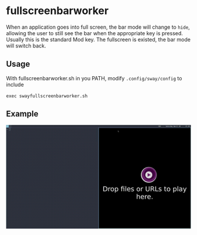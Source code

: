 # fullscreenbarworker
When an application goes into full screen, the bar mode will change to `hide`, allowing the user to still see the bar when the appropriate key is pressed. Usually this is the standard Mod key.
The fullscreen is existed, the bar mode will switch back.

## Usage
With fullscreenbarworker.sh in you PATH, modify `.config/sway/config` to include
```
exec swayfullscreenbarworker.sh
```
## Example
![example gif](fullscreenbar.gif)
